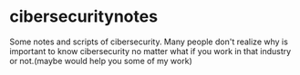 # cibersecuritynotes
Some notes and scripts of cibersecurity.
Many people don't realize why is important to know cibersecurity no matter what if you work in that industry or not.(maybe would help you some of my work)
